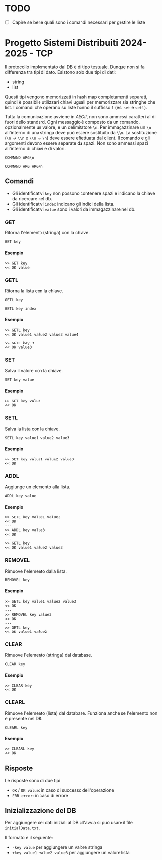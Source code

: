 # TODO

- [ ] Capire se bene quali sono i comandi necessari per gestire le liste

# Progetto Sistemi Distribuiti 2024-2025 - TCP

Il protocollo implementato dal DB è di tipo testuale.
Dunque non si fa differenza tra tipi di dato.
Esistono solo due tipi di dati:
- string
- list

Questi tipi vengono memorizzati in hash map completamenti separati,
quindi è possibile utilizzari chiavi uguali per memorizzare sia stringhe che list.
I comandi che operano su liste hanno il suffisso `l` (es. `set` e `setl`).

Tutta la comunicazione avviene in *ASCII*, non sono ammessi caratteri al di fuori dello standard.
Ogni messaggio è composto da un comando, opzionalmente un valore, e un delimitatore `\n`.
Per immagazzinare un `\n` all'interno di una stringa deve può essere sostituito da `\\n`.
La sostituzione (`\n` -> `\\n` e `\\n` -> `\n`) deve essere effettuata dal client.
Il comando e gli argomenti devono essere separate da spazi.
Non sono ammessi spazi all'interno di chiavi e di valori.

```
COMMAND ARG\n
```

```
COMMAND ARG ARG\n
```

## Comandi

- Gli identificativi `key` non possono contenere spazi e indicano la chiave da ricercare nel db.
- Gli identificativi `index` indicano gli indici della lista.
- Gli identificativi `value` sono i valori da immagazzinare nel db.

### GET

Ritorna l'elemento (stringa) con la chiave.

```
GET key
```

#### Esempio

```
>> GET key
<< OK value
```

### GETL

Ritorna la lista con la chiave.

```
GETL key
```

```
GETL key index
```

#### Esempio

```
>> GETL key
<< OK value1 value2 value3 value4
```

```
>> GETL key 3
<< OK value3
```

### SET

Salva il valore con la chiave.

```
SET key value
```

#### Esempio

```
>> SET key value
<< OK
```

### SETL

Salva la lista con la chiave.

```
SETL key value1 value2 value3
```

#### Esempio

```
>> SET key value1 value2 value3
<< OK
```

### ADDL

Aggiunge un elemento alla lista.

```
ADDL key value
```

#### Esempio

```
>> SETL key value1 value2
<< OK
---
>> ADDL key value3
<< OK
---
>> GETL key
<< OK value1 value2 value3
```

### REMOVEL

Rimuove l'elemento dalla lista.

```
REMOVEL key
```

#### Esempio

```
>> SETL key value1 value2 value3
<< OK
---
>> REMOVEL key value3
<< OK
---
>> GETL key
<< OK value1 value2
```

### CLEAR

Rimuove l'elemento (stringa) dal database.

```
CLEAR key
```

#### Esempio

```
>> CLEAR key
<< OK
```

### CLEARL

Rimuove l'elemento (lista) dal database. Funziona anche se l'elemento non è presente nel DB.

```
CLEARL key
```

#### Esempio

```
>> CLEARL key
<< OK
```

## Risposte

Le risposte sono di due tipi

- `OK` / `OK value`: in caso di successo dell'operazione
- `ERR error`: in caso di errore


## Inizializzazione del DB

Per aggiungere dei dati iniziali al DB all'avvia si può usare il file `initialData.txt`.

Il formato è il seguente:

- `-key value` per aggiungere un valore stringa
- `+key value1 value2 value3` per aggiungere un valore lista